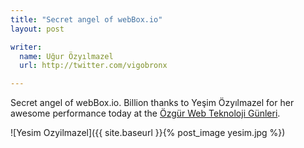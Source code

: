 ```yaml
---
title: "Secret angel of webBox.io"
layout: post

writer:
  name: Uğur Özyılmazel
  url: http://twitter.com/vigobronx

---
```


Secret angel of webBox.io. Billion thanks to Yeşim Özyılmazel for
her awesome performance today at the [Özgür Web Teknoloji Günleri][1].

![Yesim Ozyilmazel]({{ site.baseurl }}{% post_image yesim.jpg %})

[1]: http://www.ozgurwebgunleri.org.tr/


